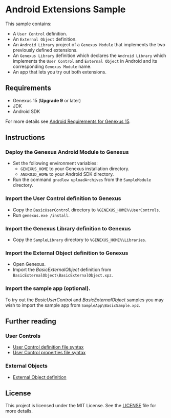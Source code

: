 # Android Extensions Sample
This sample contains:
- A `User Control` definition.
- An `External Object` definition.
- An `Android Library` project of a `Genexus Module` that implements the two previously defined extensions.
- An `Genexus Library` definition which declares the `Android Library` which implements the `User Control` and `External Object` in Android and its corresponding `Genexus Module` name.
- An app that lets you try out both extensions.

## Requirements
- Genexus 15 (**Upgrade 9** or later)
- JDK
- Android SDK

For more details see [Android Requirements for Genexus 15](http://wiki.genexus.com/commwiki/servlet/wiki?14449).

## Instructions

### Deploy the Genexus Android Module to Genexus
- Set the following environment variables:
    - `GENEXUS_HOME` to your Genexus installation directory.
    - `ANDROID_HOME` to your Android SDK directory.
- Run the command `gradlew uploadArchives` from the `SampleModule` directory.

### Import the User Control definition to Genexus
- Copy the `BasicUserControl` directory to `%GENEXUS_HOME%\UserControls`.
- Run `genexus.exe /install`.

### Import the Genexus Library definition to Genexus
- Copy the `SampleLibrary` directory to `%GENEXUS_HOME%\Libraries`.

### Import the External Object definition to Genexus
- Open Genexus.
- Import the _BasicExternalObject_ definition from `BasicExternalObject\BasicExternalObject.xpz`.

### Import the sample app (optional).
To try out the _BasicUserControl_ and _BasicExternalObject_ samples you may wish to import the sample app from `SampleApp\BasicSample.xpz`.

## Further reading

### User Controls
- [User Control definition file syntax](http://wiki.genexus.com/commwiki/servlet/wiki?13309)
- [User Control properties file syntax](http://wiki.genexus.com/commwiki/servlet/wiki?27179)

### External Objects
- [External Object definition](http://wiki.genexus.com/commwiki/servlet/wiki?6148)

## License
This project is licensed under the MIT License. See the [LICENSE](LICENSE.txt) file for more details.
